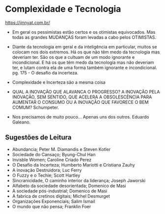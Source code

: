 # Complexidade e Tecnologia

https://jinnyat.com.br/

- Em geral os pessimistas estão certos e os otimistas equivocados. Mas todas as grandes MUDANÇAS foram levadas a cabo pelos OTIMISTAS.

- Diante da tecnologia em geral e da inteligência em particular, muitos se colocam nos dois extremos. Há os que não têm medo da tecnologia mas deveriam ter. São os que a cultuam de um modo ignorante e incondicional. E há os que têm medo da tecnologia mas não deveriam ter, e lutam contra ela de uma forma também ignorante e incondicional. pg. 175 - O desafio da incerteza.

- Complexidade e Incerteza são a mesma coisa

- QUAL A INOVAÇÃO QUE ALAVANCA O PROGRESSO? A INOVAÇÃO PELA INOVAÇÃO, SEM SENTIDO, QUE ACELERA A OBSOLESCÊNCIA PARA AUMENTAR O CONSUMO OU A INOVAÇÃO QUE FAVORECE O BEM COMUM? Schumpeter.

- Nos precisamos de muito pouco... Apenas uns dos outros. Eduardo Galeano.

## Sugestões de Leitura

- Abundancia; Peter M. Diamandis e Steven Kotler
- Sociedade do Cansaço; Byung-Chul Han
- Invisble Women; Caroline Criado Perez
- O Desafio da Incerteza; Humberto Mariotti e Cristiana Zauhy
- A inovação Destruidora; Luc Ferry
- O Fuzzy e o Techie; Scott Hartley
- Sincranicidade, O caminho interior da liderança; Joseph Jaworski
- Alfabeto da sociedade desorientada; Domenico de Masi
- A sociedade pós-industrial; Domenico de Masi
- A fabrica de cretinos digitais; Michel Desmurget
- Organizações Exponenciais; Salim Ismail
- O mundo que não pensa; Franklin Foer